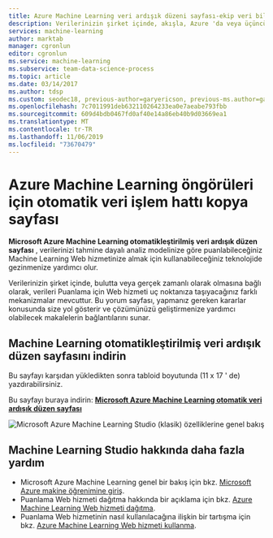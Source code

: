 ```yaml
---
title: Azure Machine Learning veri ardışık düzeni sayfası-ekip veri bilimi Işlemi
description: Verilerinizin şirket içinde, akışla, Azure 'da veya üçüncü taraf bulut hizmetinde olup olmadığı Azure Machine Learning Web hizmetinize otomatik bir veri işlem hattı ayarlamayı gösteren yazdırılabilir bir birleştirme sayfası.
services: machine-learning
author: marktab
manager: cgronlun
editor: cgronlun
ms.service: machine-learning
ms.subservice: team-data-science-process
ms.topic: article
ms.date: 03/14/2017
ms.author: tdsp
ms.custom: seodec18, previous-author=garyericson, previous-ms.author=garye
ms.openlocfilehash: 7c7011991deb632110264233ea0e7aeabe793fbb
ms.sourcegitcommit: 609d4bdb0467fd0af40e14a86eb40b9d03669ea1
ms.translationtype: MT
ms.contentlocale: tr-TR
ms.lasthandoff: 11/06/2019
ms.locfileid: "73670479"
---
```

# <a name="cheat-sheet-for-an-automated-data-pipeline-for-azure-machine-learning-predictions"></a>Azure Machine Learning öngörüleri için otomatik veri işlem hattı kopya sayfası
**Microsoft Azure Machine Learning otomatikleştirilmiş veri ardışık düzen sayfası** , verilerinizi tahmine dayalı analiz modelinize göre puanlabileceğiniz Machine Learning Web hizmetinize almak için kullanabileceğiniz teknolojide gezinmenize yardımcı olur.

Verilerinizin şirket içinde, bulutta veya gerçek zamanlı olarak olmasına bağlı olarak, verileri Puanlama için Web hizmeti uç noktanıza taşıyacağınız farklı mekanizmalar mevcuttur.
Bu yorum sayfası, yapmanız gereken kararlar konusunda size yol gösterir ve çözümünüzü geliştirmenize yardımcı olabilecek makalelerin bağlantılarını sunar.

## <a name="download-the-machine-learning-automated-data-pipeline-cheat-sheet"></a>Machine Learning otomatikleştirilmiş veri ardışık düzen sayfasını indirin
Bu sayfayı karşıdan yükledikten sonra tabloid boyutunda (11 x 17 ' de) yazdırabilirsiniz.

Bu sayfayı buraya indirin:  **[Microsoft Azure Machine Learning otomatik veri ardışık düzen sayfası](https://download.microsoft.com/download/C/C/7/CC726F8B-2E6F-4C20-9B6F-AFBEE8253023/microsoft-machine-learning-operationalization-cheat-sheet_v1.pdf)**

![Microsoft Azure Machine Learning Studio (klasik) özelliklerine genel bakış][op-cheat-sheet]

[op-cheat-sheet]: ./media/automated-data-pipeline-cheat-sheet/machine-learning-automated-data-pipeline-cheat-sheet_v1.1.png


## <a name="more-help-with-machine-learning-studio"></a>Machine Learning Studio hakkında daha fazla yardım
* Microsoft Azure Machine Learning genel bir bakış için bkz. [Microsoft Azure makine öğrenimine giriş](../studio/what-is-machine-learning.md).
* Puanlama Web hizmeti dağıtma hakkında bir açıklama için bkz. [Azure Machine Learning Web hizmeti dağıtma](../studio/deploy-a-machine-learning-web-service.md).
* Puanlama Web hizmetinin nasıl kullanılacağına ilişkin bir tartışma için bkz. [Azure Machine Learning Web hizmeti kullanma](../studio/consume-web-services.md).

